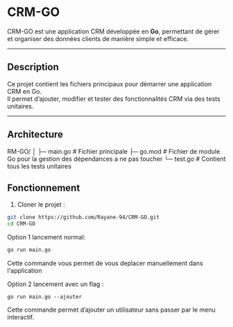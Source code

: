 # CRM-GO

CRM-GO est une application CRM développée en **Go**, permettant de gérer et organiser des données clients de manière simple et efficace.

---

## Description

Ce projet contient les fichiers principaux pour démarrer une application CRM en Go.  
Il permet d’ajouter, modifier et tester des fonctionnalités CRM via des tests unitaires.

---

## Architecture

RM-GO/
│
├─ main.go # Fichier principale
├─ go.mod # Fichier de module Go pour la gestion des dépendances a ne pas toucher 
└─ test.go # Contient tous les tests unitaires

## Fonctionnement

1. Cloner le projet :
```bash
git clone https://github.com/Rayane-94/CRM-GO.git
cd CRM-GO
```
Option 1 lancement normal: 
```bash
go run main.go
```
Cette commande vous permet de vous deplacer manuellement dans l'application

Option 2 lancement avec un flag :
```
go run main.go --ajouter
```
Cette commande permet d’ajouter un utilisateur sans passer par le menu interactif.

